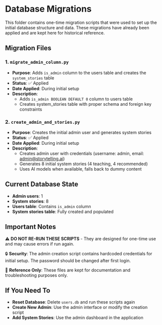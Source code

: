 # Database Migrations

This folder contains one-time migration scripts that were used to set up the initial database structure and data. These migrations have already been applied and are kept here for historical reference.

## Migration Files

### 1. `migrate_admin_column.py`

- **Purpose**: Adds `is_admin` column to the users table and creates the `system_stories` table
- **Status**: ✅ Applied
- **Date Applied**: During initial setup
- **Description**:
  - Adds `is_admin BOOLEAN DEFAULT 0` column to users table
  - Creates system_stories table with proper schema and foreign key constraints

### 2. `create_admin_and_stories.py`

- **Purpose**: Creates the initial admin user and generates system stories
- **Status**: ✅ Applied
- **Date Applied**: During initial setup
- **Description**:
  - Creates admin user with credentials (username: admin, email: admin@storytelling.ai)
  - Generates 8 initial system stories (4 teaching, 4 recommended)
  - Uses AI models when available, falls back to dummy content

## Current Database State

- **Admin users**: 1
- **System stories**: 8
- **Users table**: Contains `is_admin` column
- **System stories table**: Fully created and populated

## Important Notes

⚠️ **DO NOT RE-RUN THESE SCRIPTS** - They are designed for one-time use and may cause errors if run again.

🔒 **Security**: The admin creation script contains hardcoded credentials for initial setup. The password should be changed after first login.

📝 **Reference Only**: These files are kept for documentation and troubleshooting purposes only.

## If You Need To

- **Reset Database**: Delete `users.db` and run these scripts again
- **Create New Admin**: Use the admin interface or modify the creation script
- **Add System Stories**: Use the admin dashboard in the application

